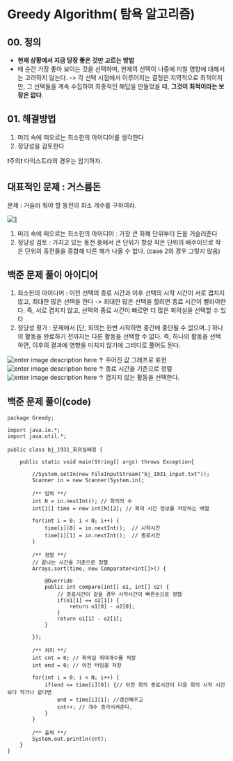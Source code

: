 ﻿
#  Greedy Algorithm( 탐욕 알고리즘)

## 00. 정의
- **현재 상황에서 지금 당장 좋은 것만 고르는 방법**
- 매 순간 가장 좋아 보이는 것을 선택하며, 현재의 선택이 나중에 미칠 영향에 대해서는 고려하지 않는다. -> 각 선택 시점에서 이루어지는 결정은 지역적으로 최적이지만, 그 선택들을 계속 수집하여 최종적인 해답을 만들었을 때, **그것이 최적이라는 보장은 없다**.

## 01. 해결방법
1. 머리 속에 떠오르는 최소한의 아이디어를 생각한다
2. 정당성을 검토한다

❗주의❗ 다익스트라의 경우는 암기하자.

## 대표적인 문제 : 거스름돈
문제 : 거슬러 줘야 할 동전의 최소 개수를 구하여라.

<a href="https://ibb.co/TMY89k0"><img src="https://i.ibb.co/3m4Ng7F/1.png" alt="1" border="0"></a>

1. 머리 속에 떠오르는 최소한의 아이디어 : 가장 큰 화폐 단위부터 돈을 거슬러준다
2. 정당성 검토 : 가지고 있는 동전 중에서 큰 단위가 항상 작은 단위의 배수이므로 작은 단위의 동전들을 종합해 다른 해가 나올 수 없다. (case 2의 경우 그렇지 않음)


## 백준 문제 풀이 아이디어
1. 최소한의 아이디어 : 이전 선택의 종료 시간과 이후 선택의 시작 시간이 서로 겹치지 않고, 최대한 많은 선택을 한다 -> 최대한 많은 선택을 할려면 종료 시간이 빨라야한다. 
즉, 서로 겹치지 않고, 선택의 종료 시간이 빠르면 더 많은 회의실을 선택할 수 있다
2. 정당성 평가 : 문제에서 [단, 회의는 한번 시작하면 중간에 중단될 수 없으며..] 하나의 활동을 완료하기 전까지는 다른 활동을 선택할 수 없다. 즉, 하나의 활동을 선택하면, 이후의 결과에 영향을 미치지 않기에 그리디로 풀어도 된다.


![enter image description here](https://img1.daumcdn.net/thumb/R1280x0/?scode=mtistory2&fname=https://blog.kakaocdn.net/dn/cewRBZ/btqJ92Ggx03/1lekgEQnnITL75Kcls4M0k/img.png)
↑ 주어진 값 그래프로 표현
![enter image description here](https://img1.daumcdn.net/thumb/R1280x0/?scode=mtistory2&fname=https://blog.kakaocdn.net/dn/kWMC8/btqJ3iJ7hIS/GteyzJuATQuqKajK9Qj0Qk/img.png)
↑ 종료 시간을 기준으로 정렬
![enter image description here](https://img1.daumcdn.net/thumb/R1280x0/?scode=mtistory2&fname=https://blog.kakaocdn.net/dn/culRjv/btqKfp2amld/fRbwvDQgtpsTrYejNECQk1/img.png)
↑ 겹치지 않는 활동을 선택한다.

## 백준 문제 풀이(code)

    package Greedy;

    import java.io.*;
    import java.util.*;
 
    public class bj_1931_회의실배정 {
 
		public static void main(String[] args) throws Exception{
	 
			//System.setIn(new FileInputStream("bj_1931_input.txt"));
			Scanner in = new Scanner(System.in);
			
			/** 입력 **/
			int N = in.nextInt(); // 회의의 수
			int[][] time = new int[N][2]; // 회의 시간 정보를 저장하는 배열
		
			for(int i = 0; i < N; i++) {
				time[i][0] = in.nextInt();	// 시작시간 
				time[i][1] = in.nextInt();	// 종료시간 
			}
			
			/** 정렬 **/
			// 끝나는 시간을 기준으로 정렬
			Arrays.sort(time, new Comparator<int[]>() {
				
				@Override
				public int compare(int[] o1, int[] o2) {
					// 종료시간이 같을 경우 시작시간이 빠른순으로 정렬  
					if(o1[1] == o2[1]) {
						return o1[0] - o2[0];
					}
					return o1[1] - o2[1];
				}
	 
			});
			
			/** 처리 **/
			int cnt = 0; // 회의실 최대개수를 저장
			int end = 0; // 이전 타임을 저장
			
			for(int i = 0; i < N; i++) {
				if(end <= time[i][0]) {// 이전 회의 종료시간이 다음 회의 시작 시간보다 작거나 같다면
					end = time[i][1]; //갱신해주고
					cnt++; // 개수 증가시켜준다.
				}
			}
			
			/** 출력 **/
			System.out.println(cnt);
		}
    }

